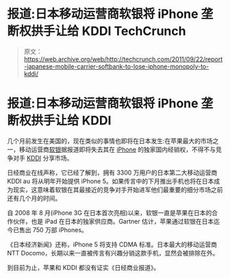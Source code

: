 # 报道:日本移动运营商软银将 iPhone 垄断权拱手让给 KDDI TechCrunch

> 原文：<https://web.archive.org/web/http://techcrunch.com/2011/09/22/report-japanese-mobile-carrier-softbank-to-lose-iphone-monopoly-to-kddi/>

# 报道:日本移动运营商软银将 iPhone 垄断权拱手让给 KDDI

几个月前发生在美国的，现在类似的事情也即将在日本发生:在苹果最大的市场之一，移动运营商[软银](https://web.archive.org/web/20230203151900/https://techcrunch.com/tag/softbank)据报道即将失去其在 [iPhone](https://web.archive.org/web/20230203151900/https://techcrunch.com/tag/iphone) 的独家国内经销权，不得不与竞争对手 [KDDI](https://web.archive.org/web/20230203151900/https://techcrunch.com/tag/kddi) 分享市场。

日经商业在线声称，它已经了解到，拥有 3300 万用户的日本第二大移动运营商 KDDI au 将从明年开始提供 iPhone 5。如果传言中的下月推出手机也将在日本成为现实，这意味着软银在其最接近的竞争对手开始进军他们最重要的细分市场之前还有几个月的时间。

自 2008 年 8 月(iPhone 3G 在日本首次亮相)以来，软银一直是苹果在日本的合作伙伴，也是 iPad 在日本的独家供应商。Gartner 估计，苹果通过软银在日本迄今已售出 750 万部 iPhones。

《日本经济新闻》还称，iPhone 5 将支持 CDMA 标准。日本最大的移动运营商 NTT Docomo，长期以来一直被传言有兴趣分销这款手机，显然会被排除在外。

到目前为止，苹果和 KDDI 都没有证实《日经商业报道》。